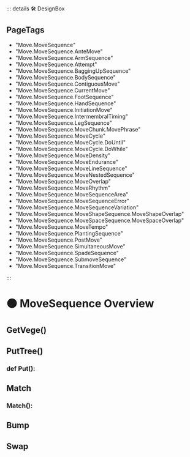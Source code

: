::: details 🛠 DesignBox

<h2>PageTags</h2>

- "Move.MoveSequence"
- "Move.MoveSequence.AnteMove"
- "Move.MoveSequence.ArmSequence"
- "Move.MoveSequence.Attempt"
- "Move.MoveSequence.BaggingUpSequence"
- "Move.MoveSequence.BodySequence"
- "Move.MoveSequence.ContiguousMove"
- "Move.MoveSequence.CurrentMove"
- "Move.MoveSequence.FootSequence"
- "Move.MoveSequence.HandSequence"
- "Move.MoveSequence.InitiationMove"
- "Move.MoveSequence.IntermembralTiming"
- "Move.MoveSequence.LegSequence"
- "Move.MoveSequence.MoveChunk.MovePhrase"
- "Move.MoveSequence.MoveCycle"
- "Move.MoveSequence.MoveCycle.DoUntil"
- "Move.MoveSequence.MoveCycle.DoWhile"
- "Move.MoveSequence.MoveDensity"
- "Move.MoveSequence.MoveEndurance"
- "Move.MoveSequence.MoveLineSequence"
- "Move.MoveSequence.MoveNestedSequence"
- "Move.MoveSequence.MoveOverlap"
- "Move.MoveSequence.MoveRhythm"
- "Move.MoveSequence.MoveSequenceArea"
- "Move.MoveSequence.MoveSequenceError"
- "Move.MoveSequence.MoveSequenceVariation"
- "Move.MoveSequence.MoveShapeSequence.MoveShapeOverlap"
- "Move.MoveSequence.MoveSpaceSequence.MoveSpaceOverlap"
- "Move.MoveSequence.MoveTempo"
- "Move.MoveSequence.PlantingSequence"
- "Move.MoveSequence.PostMove"
- "Move.MoveSequence.SimultaneousMove"
- "Move.MoveSequence.SpadeSequence"
- "Move.MoveSequence.SubmoveSequence"
- "Move.MoveSequence.TransitionMove"

:::

# 🟠 <move>MoveSequence Overview</move>

## GetVege()



## PutTree() 

### def Put():

## Match

### Match():


## Bump

## Swap

